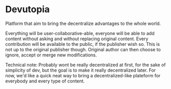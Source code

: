 Devutopia
=========

Platform that aim to bring the decentralize advantages to the whole world.

Everything will be user-collaborative-able, everyone will be able to add content
without asking and without replacing original content.
Every contribution will be available to the public,
if the publisher wish so. This is not up to the original publisher though.
Original author can then choose to ignore, accept or merge new modifications.

Technical note: Probably wont be really decentralized at first, for the sake of simplicity of dev,
but the goal is to make it really decentralized later. For now, we'd like a quick neat way
to bring a decentralized-like plateform for everybody and every type of content.
